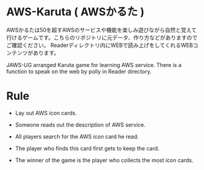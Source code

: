 # AWS-Karuta ( AWSかるた )
AWSかるたは50を超すAWSのサービスや機能を楽しみ遊びながら自然と覚えて行けるゲームです。こちらのリポジトリに元データ、作り方などがありますのでご確認ください。
Readerディレクトリ内にWEBで読み上げをしてくれるWEBコンテンツがあります。

JAWS-UG arranged Karuta game for learning AWS service.
There is a function to speak on the web by polly in Reader directory.

# Rule

- Lay out AWS icon cards.

- Someone reads out the description of AWS service.

- All players search for the AWS icon card he read.

- The player who finds this card first gets to keep the card.

- The winner of the game is the player who collects the most icon cards.
